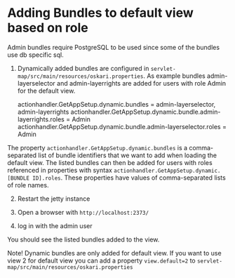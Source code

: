 # Adding Bundles to default view based on role

Admin bundles require PostgreSQL to be used since some of the bundles use db specific sql.

1) Dynamically added bundles are configured in `servlet-map/src/main/resources/oskari.properties`. As example bundles admin-layerselector and
admin-layerrights are added for users with role Admin for the default view.

    actionhandler.GetAppSetup.dynamic.bundles = admin-layerselector, admin-layerrights
    actionhandler.GetAppSetup.dynamic.bundle.admin-layerrights.roles = Admin
    actionhandler.GetAppSetup.dynamic.bundle.admin-layerselector.roles = Admin

The property `actionhandler.GetAppSetup.dynamic.bundles` is a comma-separated list of bundle identifiers
that we want to add when loading the default view. The listed bundles can then be added for users with roles
referenced in properties with syntax `actionhandler.GetAppSetup.dynamic.[BUNDLE ID].roles`. These properties 
have values of comma-separated lists of role names.

2) Restart the jetty instance

3) Open a browser with `http://localhost:2373/`

4) log in with the admin user 

You should see the listed bundles added to the view. 

Note! Dynamic bundles are only added for default view. If you want to use view 2 for default view you can add 
a property `view.default=2` to `servlet-map/src/main/resources/oskari.properties`